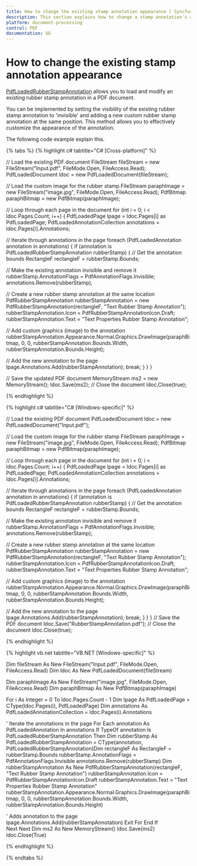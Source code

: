 ```yaml
---
title: How to change the existing stamp annotation appearance | Syncfusion 
description: This section explains how to change a stamp annotation's appearance by updating its text, replacing images, and modifying size, position, or opacity
platform: document-processing
control: PDF
documentation: UG
---
```


# How to change the existing stamp annotation appearance

[PdfLoadedRubberStampAnnotation](https://help.syncfusion.com/cr/document-processing/Syncfusion.Pdf.Interactive.PdfLoadedRubberStampAnnotation.html) allows you to load and modify an existing rubber stamp annotation in a PDF document.

You can be implemented by setting the visibility of the existing rubber stamp annotation to 'invisible' and adding a new custom rubber stamp annotation at the same position. This method allows you to effectively customize the appearance of the annotation.

The following code example explain this.

{% tabs %}
{% highlight c# tabtitle="C# [Cross-platform]" %}

// Load the existing PDF document
FileStream fileStream = new FileStream("Input.pdf", FileMode.Open, FileAccess.Read);
PdfLoadedDocument ldoc = new PdfLoadedDocument(fileStream);

// Load the custom image for the rubber stamp
FileStream paraphImage = new FileStream("image.jpg", FileMode.Open, FileAccess.Read);
PdfBitmap paraphBitmap = new PdfBitmap(paraphImage);

// Loop through each page in the document
for (int i = 0; i < ldoc.Pages.Count; i++)
{
PdfLoadedPage lpage = ldoc.Pages[i] as PdfLoadedPage;
PdfLoadedAnnotationCollection annotations = ldoc.Pages[i].Annotations;

// Iterate through annotations in the page
foreach (PdfLoadedAnnotation annotation in annotations)
{
if (annotation is PdfLoadedRubberStampAnnotation rubberStamp)
{
// Get the annotation bounds
RectangleF rectangleF = rubberStamp.Bounds;

// Make the existing annotation invisible and remove it
rubberStamp.AnnotationFlags = PdfAnnotationFlags.Invisible;
annotations.Remove(rubberStamp);

// Create a new rubber stamp annotation at the same location
PdfRubberStampAnnotation rubberStampAnnotation = new PdfRubberStampAnnotation(rectangleF, "Text Rubber Stamp Annotation");
rubberStampAnnotation.Icon = PdfRubberStampAnnotationIcon.Draft;
rubberStampAnnotation.Text = "Text Properties Rubber Stamp Annotation";

// Add custom graphics (image) to the annotation
rubberStampAnnotation.Appearance.Normal.Graphics.DrawImage(paraphBitmap, 0, 0, rubberStampAnnotation.Bounds.Width, rubberStampAnnotation.Bounds.Height);

// Add the new annotation to the page
lpage.Annotations.Add(rubberStampAnnotation);
break;
}
}
}

// Save the updated PDF document
MemoryStream ms2 = new MemoryStream();
ldoc.Save(ms2);
// Close the document
ldoc.Close(true);

{% endhighlight %}

{% highlight c# tabtitle="C# [Windows-specific]" %}

// Load the existing PDF document
PdfLoadedDocument ldoc = new PdfLoadedDocument("Input.pdf");

// Load the custom image for the rubber stamp
FileStream paraphImage = new FileStream("image.jpg", FileMode.Open, FileAccess.Read);
PdfBitmap paraphBitmap = new PdfBitmap(paraphImage);

// Loop through each page in the document
for (int i = 0; i < ldoc.Pages.Count; i++)
{
PdfLoadedPage lpage = ldoc.Pages[i] as PdfLoadedPage;
PdfLoadedAnnotationCollection annotations = ldoc.Pages[i].Annotations;

// Iterate through annotations in the page
foreach (PdfLoadedAnnotation annotation in annotations)
{
if (annotation is PdfLoadedRubberStampAnnotation rubberStamp)
{
// Get the annotation bounds
RectangleF rectangleF = rubberStamp.Bounds;

// Make the existing annotation invisible and remove it
rubberStamp.AnnotationFlags = PdfAnnotationFlags.Invisible;
annotations.Remove(rubberStamp);

// Create a new rubber stamp annotation at the same location
PdfRubberStampAnnotation rubberStampAnnotation = new PdfRubberStampAnnotation(rectangleF, "Text Rubber Stamp Annotation");
rubberStampAnnotation.Icon = PdfRubberStampAnnotationIcon.Draft;
rubberStampAnnotation.Text = "Text Properties Rubber Stamp Annotation";

// Add custom graphics (image) to the annotation
rubberStampAnnotation.Appearance.Normal.Graphics.DrawImage(paraphBitmap, 0, 0, rubberStampAnnotation.Bounds.Width, rubberStampAnnotation.Bounds.Height);

// Add the new annotation to the page
lpage.Annotations.Add(rubberStampAnnotation);
break;
}
}
}
// Save the PDF document
ldoc.Save("RubberStampAnnotation.pdf");
// Close the document
ldoc.Close(true);

{% endhighlight %}

{% highlight vb.net tabtitle="VB.NET [Windows-specific]" %}

Dim fileStream As New FileStream("Input.pdf", FileMode.Open, FileAccess.Read)
Dim ldoc As New PdfLoadedDocument(fileStream)

Dim paraphImage As New FileStream("image.jpg", FileMode.Open, FileAccess.Read)
Dim paraphBitmap As New PdfBitmap(paraphImage)

For i As Integer = 0 To ldoc.Pages.Count - 1
Dim lpage As PdfLoadedPage = CType(ldoc.Pages(i), PdfLoadedPage)
Dim annotations As PdfLoadedAnnotationCollection = ldoc.Pages(i).Annotations

' Iterate the annotations in the page
For Each annotation As PdfLoadedAnnotation In annotations
If TypeOf annotation Is PdfLoadedRubberStampAnnotation Then
Dim rubberStamp As PdfLoadedRubberStampAnnotation = CType(annotation, PdfLoadedRubberStampAnnotation)Dim rectangleF As RectangleF = rubberStamp.Bounds
rubberStamp.AnnotationFlags = PdfAnnotationFlags.Invisible
annotations.Remove(rubberStamp)
Dim rubberStampAnnotation As New PdfRubberStampAnnotation(rectangleF, "Text Rubber Stamp Annotation")
rubberStampAnnotation.Icon = PdfRubberStampAnnotationIcon.Draft
rubberStampAnnotation.Text = "Text Properties Rubber Stamp Annotation"
rubberStampAnnotation.Appearance.Normal.Graphics.DrawImage(paraphBitmap, 0, 0, rubberStampAnnotation.Bounds.Width, rubberStampAnnotation.Bounds.Height)

' Adds annotation to the page
lpage.Annotations.Add(rubberStampAnnotation)
Exit For
End If               
Next
Next
Dim ms2 As New MemoryStream()
ldoc.Save(ms2)
ldoc.Close(True)

{% endhighlight %}

{% endtabs %}